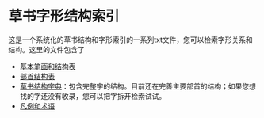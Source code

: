 # 草书字形结构索引

这是一个系统化的草书结构和字形索引的一系列txt文件，您可以检索字形关系和结构。这里的文件包含了
* [基本笔画和结构表](components.txt)
* [部首结构表](radicals.txt)
* [草书结构字典](dictionary.txt)：包含完整字的结构。目前还在完善主要部首的结构；如果您想找的字还没有收录，您可以把字拆开检索试试。
* [凡例和术语](glossary.txt)